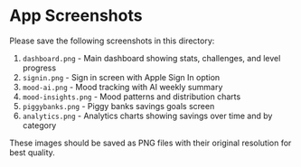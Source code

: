 # App Screenshots

Please save the following screenshots in this directory:

1. `dashboard.png` - Main dashboard showing stats, challenges, and level progress
2. `signin.png` - Sign in screen with Apple Sign In option
3. `mood-ai.png` - Mood tracking with AI weekly summary
4. `mood-insights.png` - Mood patterns and distribution charts
5. `piggybanks.png` - Piggy banks savings goals screen
6. `analytics.png` - Analytics charts showing savings over time and by category

These images should be saved as PNG files with their original resolution for best quality.